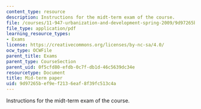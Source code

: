 ```yaml
---
content_type: resource
description: Instructions for the midt-term exam of the course.
file: /courses/11-947-urbanization-and-development-spring-2009/9d97265bef9ef2136eaf8f39fc513c4a_MIT11_947s09_exam01.pdf
file_type: application/pdf
learning_resource_types:
- Exams
license: https://creativecommons.org/licenses/by-nc-sa/4.0/
ocw_type: OCWFile
parent_title: Exams
parent_type: CourseSection
parent_uid: 0f5cfd80-efdb-0c7f-db1d-46c5639dc34e
resourcetype: Document
title: Mid-term paper
uid: 9d97265b-ef9e-f213-6eaf-8f39fc513c4a
---
```

Instructions for the midt-term exam of the course.